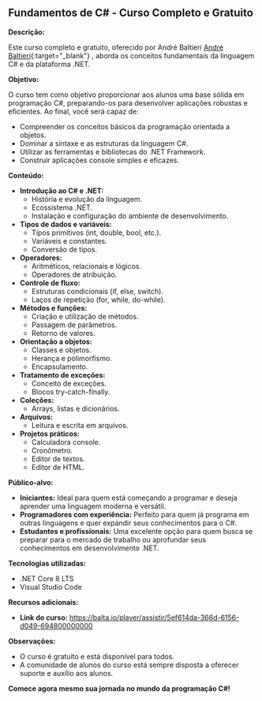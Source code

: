 ## Fundamentos de C# - Curso Completo e Gratuito

**Descrição:**

Este curso completo e gratuito, oferecido por André Baltieri [André Baltieri](https://balta.io/player/assistir/5ef614da-366d-6156-d049-694800000000){:target="_blank"}
, aborda os conceitos fundamentais da linguagem C# e da plataforma .NET.

**Objetivo:**

O curso tem como objetivo proporcionar aos alunos uma base sólida em programação C#, preparando-os para desenvolver aplicações robustas e eficientes. Ao final, você será capaz de:

* Compreender os conceitos básicos da programação orientada a objetos.
* Dominar a sintaxe e as estruturas da linguagem C#.
* Utilizar as ferramentas e bibliotecas do .NET Framework.
* Construir aplicações console simples e eficazes.

**Conteúdo:**

* **Introdução ao C# e .NET:**
  * História e evolução da linguagem.
  * Ecossistema .NET.
  * Instalação e configuração do ambiente de desenvolvimento.
* **Tipos de dados e variáveis:**
  * Tipos primitivos (int, double, bool, etc.).
  * Variáveis e constantes.
  * Conversão de tipos.
* **Operadores:**
  * Aritméticos, relacionais e lógicos.
  * Operadores de atribuição.
* **Controle de fluxo:**
  * Estruturas condicionais (if, else, switch).
  * Laços de repetição (for, while, do-while).
* **Métodos e funções:**
  * Criação e utilização de métodos.
  * Passagem de parâmetros.
  * Retorno de valores.
* **Orientação a objetos:**
  * Classes e objetos.
  * Herança e polimorfismo.
  * Encapsulamento.
* **Tratamento de exceções:**
  * Conceito de exceções.
  * Blocos try-catch-finally.
* **Coleções:**
  * Arrays, listas e dicionários.
* **Arquivos:**
  * Leitura e escrita em arquivos.
* **Projetos práticos:**
  * Calculadora console.
  * Cronômetro.
  * Editor de textos.
  * Editor de HTML.

**Público-alvo:**

* **Iniciantes:** Ideal para quem está começando a programar e deseja aprender uma linguagem moderna e versátil.
* **Programadores com experiência:** Perfeito para quem já programa em outras linguagens e quer expandir seus conhecimentos para o C#.
* **Estudantes e profissionais:** Uma excelente opção para quem busca se preparar para o mercado de trabalho ou aprofundar seus conhecimentos em desenvolvimento .NET.

**Tecnologias utilizadas:**

* .NET Core 8 LTS
* Visual Studio Code

**Recursos adicionais:**

* **Link do curso:** https://balta.io/player/assistir/5ef614da-366d-6156-d049-694800000000

**Observações:**

* O curso é gratuito e está disponível para todos.
* A comunidade de alunos do curso está sempre disposta a oferecer suporte e auxílio aos alunos.

**Comece agora mesmo sua jornada no mundo da programação C#!**
